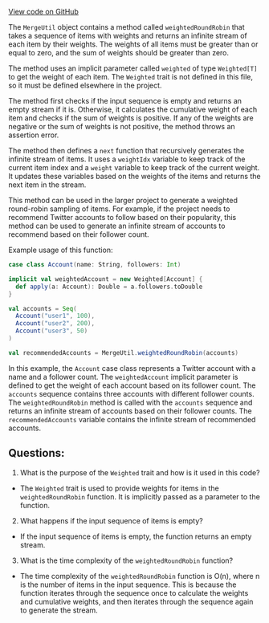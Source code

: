 [View code on GitHub](https://github.com/misbahsy/the-algorithm/follow-recommendations-service/common/src/main/scala/com/twitter/follow_recommendations/common/utils/MergeUtil.scala)

The `MergeUtil` object contains a method called `weightedRoundRobin` that takes a sequence of items with weights and returns an infinite stream of each item by their weights. The weights of all items must be greater than or equal to zero, and the sum of weights should be greater than zero. 

The method uses an implicit parameter called `weighted` of type `Weighted[T]` to get the weight of each item. The `Weighted` trait is not defined in this file, so it must be defined elsewhere in the project. 

The method first checks if the input sequence is empty and returns an empty stream if it is. Otherwise, it calculates the cumulative weight of each item and checks if the sum of weights is positive. If any of the weights are negative or the sum of weights is not positive, the method throws an assertion error. 

The method then defines a `next` function that recursively generates the infinite stream of items. It uses a `weightIdx` variable to keep track of the current item index and a `weight` variable to keep track of the current weight. It updates these variables based on the weights of the items and returns the next item in the stream. 

This method can be used in the larger project to generate a weighted round-robin sampling of items. For example, if the project needs to recommend Twitter accounts to follow based on their popularity, this method can be used to generate an infinite stream of accounts to recommend based on their follower count. 

Example usage of this function:

```scala
case class Account(name: String, followers: Int)

implicit val weightedAccount = new Weighted[Account] {
  def apply(a: Account): Double = a.followers.toDouble
}

val accounts = Seq(
  Account("user1", 100),
  Account("user2", 200),
  Account("user3", 50)
)

val recommendedAccounts = MergeUtil.weightedRoundRobin(accounts)
```

In this example, the `Account` case class represents a Twitter account with a name and a follower count. The `weightedAccount` implicit parameter is defined to get the weight of each account based on its follower count. The `accounts` sequence contains three accounts with different follower counts. The `weightedRoundRobin` method is called with the `accounts` sequence and returns an infinite stream of accounts based on their follower counts. The `recommendedAccounts` variable contains the infinite stream of recommended accounts.
## Questions: 
 1. What is the purpose of the `Weighted` trait and how is it used in this code?
- The `Weighted` trait is used to provide weights for items in the `weightedRoundRobin` function. It is implicitly passed as a parameter to the function.

2. What happens if the input sequence of items is empty?
- If the input sequence of items is empty, the function returns an empty stream.

3. What is the time complexity of the `weightedRoundRobin` function?
- The time complexity of the `weightedRoundRobin` function is O(n), where n is the number of items in the input sequence. This is because the function iterates through the sequence once to calculate the weights and cumulative weights, and then iterates through the sequence again to generate the stream.
